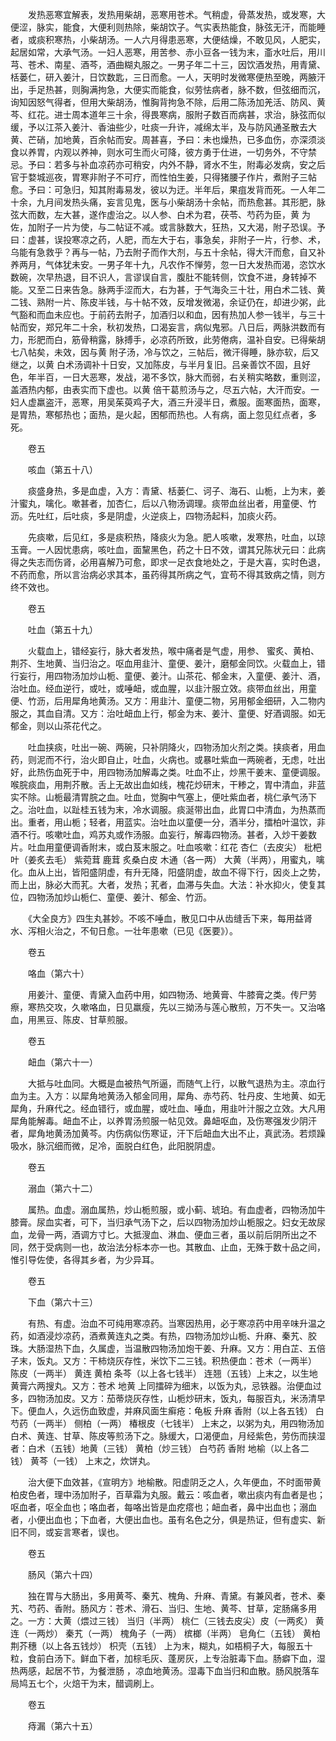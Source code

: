 <!-- { "loadSidebar": true } -->
　　发热恶寒宜解表，发热用柴胡，恶寒用苍术。气稍虚，骨蒸发热，或发寒，大便涩，脉实，能食，大便利则热除，柴胡饮子。气实表热能食，脉弦无汗，而能睡者，或痰积寒热，小柴胡汤。一人六月得患恶寒，大便结燥，不敢见风，人肥实，起居如常，大承气汤。一妇人恶寒，用苦参、赤小豆各一钱为末，齑水吐后，用川芎、苍术、南星、酒芩，酒曲糊丸服之。一男子年二十三，因饮酒发热，用青黛、栝蒌仁，研入姜汁，日饮数匙，三日而愈。一人，天明时发微寒便热至晚，两腋汗出，手足热甚，则胸满拘急，大便实而能食，似劳怯病者，脉不数，但弦细而沉，询知因怒气得者，但用大柴胡汤，惟胸背拘急不除，后用二陈汤加羌活、防风、黄芩、红花。进士周本道年三十余，得畏寒病，服附子数百而病甚，求治，脉弦而似缓，予以江茶入姜汁、香油些少，吐痰一升许，减绵太半，及与防风通圣散去大黄、芒硝，加地黄，百余帖而安。周甚喜，予曰：未也燥热，已多血伤，亦深须淡食以养胃，内观以养神，则水可生而火可降，彼方勇于仕进，一切务外，不守禁忌。予曰：若多与补血凉药亦可稍安，内外不静，肾水不生，附毒必发病，安之后官于婺城巡夜，胃寒非附子不可疗，而性怕生姜，只得猪腰子作片，煮附子三帖愈。予曰：可急归，知其附毒易发，彼以为迂。半年后，果疽发背而死。一人年二十余，九月间发热头痛，妄言见鬼，医与小柴胡汤十余帖，而热愈甚。其形肥，脉弦大而数，左大甚，遂作虚治之。以人参、白术为君，茯苓、芍药为臣，黄 为佐，加附子一片为使，与二帖证不减。或言脉数大，狂热，又大渴，附子恐误。予曰：虚甚，误投寒凉之药，人肥，而左大于右，事急矣，非附子一片，行参、术，乌能有急救乎？再与一帖，乃去附子而作大剂，与五十余帖，得大汗而愈，自又补养两月，气体犹未安。一男子年十九，凡农作不惮劳，忽一日大发热而渴，恣饮水数碗，次早热退，目不识人，言谬误自言，腹肚不能转侧，饮食不进，身转掉不能。又至二日来告急。脉两手涩而大，右为甚，于气海灸三十壮，用白术二钱、黄 二钱、熟附一片、陈皮半钱，与十帖不效，反增发微渴，余证仍在，却进少粥，此气豁和而血未应也。于前药去附子，加酒归以和血，因有热加人参一钱半，与三十帖而安，郑兄年二十余，秋初发热，口渴妄言，病似鬼邪。八日后，两脉洪数而有力，形肥而白，筋骨稍露，脉搏手，必凉药所致，此劳倦病，温补自安。已得柴胡七八帖矣，未效，因与黄 附子汤，冷与饮之，三帖后，微汗得睡，脉亦软，后又继之，以黄 白术汤调补十日安，又加陈皮，与半月复旧。吕亲善饮不固，且好色，年半百，一日大恶寒，发战，渴不多饮，脉大而弱，右关稍实略数，重则涩，盖酒热内郁，由表实而下虚也。以黄 倍干葛煎汤与之，尽五六帖，大汗而安。一妇人虚羸盗汗，恶寒，用吴茱萸鸡子大，酒三升浸半日，煮服。面寒面热，面寒，是胃热，寒郁热也；面热，是火起，困郁而热也。人有病，面上忽见红点者，多死。

　　卷五

　　咳血（第五十八）

　　痰盛身热，多是血虚，入方：青黛、栝蒌仁、诃子、海石、山栀，上为末，姜汁蜜丸，噙化。嗽甚者，加杏仁，后以八物汤调理。痰带血丝出者，用童便、竹沥。先吐红，后吐痰，多是阴虚，火逆痰上，四物汤起料，加痰火药。

　　先痰嗽，后见红，多是痰积热，降痰火为急。肥人咳嗽，发寒热，吐血，以琼玉膏。一人因忧患病，咳吐血，面黧黑色，药之十日不效，谓其兄陈状元曰：此病得之失志而伤肾，必用喜解乃可愈，即求一足衣食地处之，于是大喜，实时色退，不药而愈，所以言治病必求其本，虽药得其所病之气，宜苟不得其致病之情，则方终不效也。

　　卷五

　　吐血（第五十九）

　　火载血上，错经妄行，脉大者发热，喉中痛者是气虚，用参、 蜜炙、黄柏、荆芥、生地黄、当归治之。呕血用韭汁、童便、姜汁，磨郁金同饮。火载血上，错行妄行，用四物汤加炒山栀、童便、姜汁。山茶花、郁金末，入童便、姜汁、酒，治吐血。经血逆行，或吐，或唾衄，或血腥，以韭汁服立效。痰带血丝出，用童便、竹沥，后用犀角地黄汤。又方：用韭汁、童便二物，另用郁金细研，入二物内服之，其血自清。又方：治吐衄血上行，郁金为末、姜汁、童便、好酒调服。如无郁金，则以山茶花代之。

　　吐血挟痰，吐出一碗、两碗，只补阴降火，四物汤加火剂之类。挟痰者，用血药，则泥而不行，治火即自止，吐血，火病也。或暴吐紫血一两碗者，无虑，吐出好，此热伤血死于中，用四物汤加解毒之类。吐血不止，炒黑干姜末、童便调服。喉脘痰血，用荆芥散。舌上无故出血如线，槐花炒研末，干糁之，胃中清血，非蓝实不除。山栀最清胃脘之血。吐血，觉胸中气塞上，便吐紫血者，桃仁承气汤下之。治吐血，以趾桂五钱为末，冷水调服。痰涎带出血，此胃口中清血，为热蒸而出。重者，用山栀；轻者，用蓝实。治吐血以童便一分，酒半分，擂柏叶温饮，非酒不行。咳嗽吐血，鸡苏丸或作汤服。血妄行，解毒四物汤。甚者，入炒干姜数片。吐血用童便调香附末，或白芨末服之。吐血咳嗽：红花 杏仁（去皮尖） 枇杷叶（姜炙去毛） 紫菀茸 鹿茸 炙桑白皮 木通（各一两） 大黄（半两），用蜜丸，噙化。血从上出，皆阳盛阴虚，有升无降，阳盛阴虚，故血不得下行，因炎上之势，而上出，脉必大而芤。大者，发热；芤者，血滞与失血。大法：补水抑火，使复其位，四物汤加炒山栀仁、童便、姜汁、郁金、竹沥。

　　《大全良方》四生丸甚妙。不咳不唾血，散见口中从齿缝舌下来，每用益肾水、泻相火治之，不旬日愈。一壮年患嗽（已见《医要》）。

　　卷五

　　咯血（第六十）

　　用姜汁、童便、青黛入血药中用，如四物汤、地黄膏、牛膝膏之类。传尸劳瘵，寒热交攻，久嗽咯血，日见羸瘦，先以三拗汤与莲心散煎，万不失一。又治咯血，用黑豆、陈皮、甘草煎服。

　　卷五

　　衄血（第六十一）

　　大抵与吐血同。大概是血被热气所逼，而随气上行，以散气退热为主。凉血行血为主。入方：以犀角地黄汤入郁金同用，犀角、赤芍药、牡丹皮、生地黄、如无犀角，升麻代之。经血错行，或血腥，或吐血、唾血，用韭叶汁服之立效。大凡用犀角能解毒。衄血不止，以养胃汤煎服一帖见效。鼻衄呕血，及伤寒强发少阴汗者，犀角地黄汤加黄芩。内伤病似伤寒证，汗下后衄血大出不止，真武汤。若烦躁吸水，脉沉细而微，足冷，面脱白红色，此阳脱阴虚。

　　卷五

　　溺血（第六十二）

　　属热。血虚。溺血属热，炒山栀煎服，或小蓟、琥珀。有血虚者，四物汤加牛膝膏。尿血实者，可下，当归承气汤下之，后以四物汤加炒山栀服之。妇女无故尿血，龙骨一两，酒调方寸匕。大抵溲血、淋血、便血三者，虽以前后阴所出之不同，然于受病则一也，故治法分标本亦一也。其散血、止血，无殊于数十品之间，惟引导佐使，各得其乡者，为少异耳。

　　卷五

　　下血（第六十三）

　　有热、有虚。治血不可纯用寒凉药。当寒因热用，必于寒凉药中用辛味升温之药，如酒浸炒凉药，酒煮黄连丸之类。有热，四物汤加炒山栀、升麻、秦艽、胶珠。大肠湿热下血，久属虚，当温散四物汤加炮干姜、升麻。又方：用白芷、五倍子末，饭丸。又方：干柿烧灰存性，米饮下二三钱。积热便血：苍术（一两半） 陈皮（一两半） 黄连 黄柏 条芩（以上各七钱半） 连翘（五钱）上末之，以生地黄膏六两搜丸。又方：苍术 地黄 上同擂碎为细末，以饭为丸，忌铁器。治便血过多，四物汤加皮。又方：茄蒂烧灰存性，山栀炒研末，饭丸，每服百丸，米汤清早下。便血人，久远伤血致虚，并麻风面生癣疮：龟板 升麻 香附（以上各五钱） 白芍药（一两半） 侧柏（一两） 椿根皮（七钱半） 上末之，以粥为丸，用四物汤加白术、黄连、甘草、陈皮等煎汤下之。脉缓大，口渴便血，月经紫色，劳伤而挟湿者：白术（五钱）地黄（三钱） 黄柏（炒三钱） 白芍药 香附 地榆（以上各二钱） 黄芩（一钱） 上末之，炊饼丸。

　　治大便下血效甚，《宣明方》地榆散。阳虚阴乏之人，久年便血，不时面带黄柏皮色者，理中汤加附子，百草霜为丸服。戴云：咳血者，嗽出痰内有血者是也；呕血者，呕全血也；咯血者，每咯出皆是血疙瘩也；衄血者，鼻中出血也；溺血者，小便出血也；下血者，大便出血也。虽有名色之分，俱是热证，但有虚实、新旧不同，或妄言寒者，误也。

　　卷五

　　肠风（第六十四）

　　独在胃与大肠出，多用黄芩、秦艽、槐角、升麻、青黛。有兼风者，苍术、秦艽、芍药、香附。肠风方：苍术、滑石、当归、生地、黄芩、甘草，定肠痛多用之。一方：大黄（煨过三钱） 当归（半两） 桃仁（三钱去皮尖）皮（一两炙） 黄连（一两炒） 秦艽（一两） 槐角子（一两） 槟榔（半两） 皂角仁（五钱） 黄柏荆芥穗（以上各五钱炒） 枳壳（五钱） 上为末，糊丸，如梧桐子大，每服五十粒，食前白汤下。鲜血下者，加棕毛灰、蓬房灰，上专治脏毒下血。肠癖下血，湿热两感，起居不节，为餐泄肠 ，凉血地黄汤。湿毒下血当归和血散。肠风脱落车局鸠五七个，火焙干为末，醋调刷上。

　　卷五

　　痔漏（第六十五）

